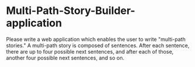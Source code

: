 # Multi-Path-Story-Builder-application
Please write a web application which enables the user to write "multi-path stories." A multi-path story is composed of sentences. After each sentence, there are up to four possible next sentences, and after each of those, another four possible next sentences, and so on.
